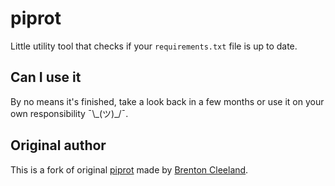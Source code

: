 # piprot

Little utility tool that checks if your `requirements.txt` file is up to date.

## Can I use it

By no means it's finished, take a look back in a few months or use it on your own responsibility ¯\\\_(ツ)_/¯.


## Original author

This is a fork of original [piprot](https://github.com/sesh/piprot) made by [Brenton Cleeland](https://github.com/sesh).
